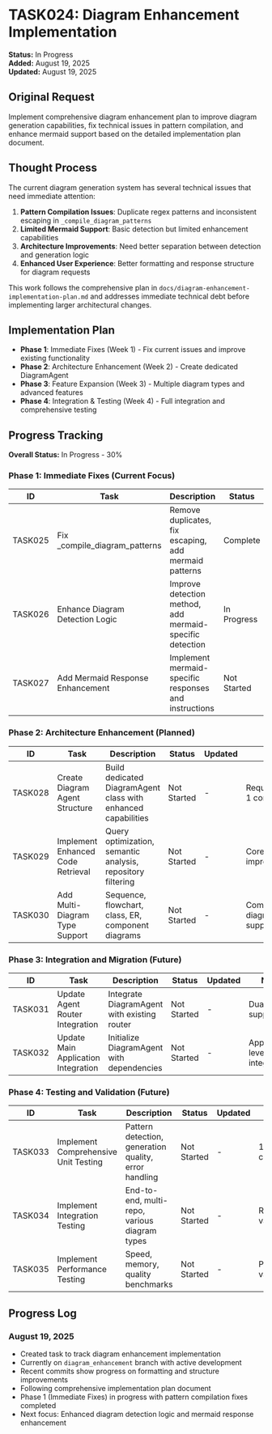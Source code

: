 # TASK024: Diagram Enhancement Implementation

**Status:** In Progress  
**Added:** August 19, 2025  
**Updated:** August 19, 2025

## Original Request
Implement comprehensive diagram enhancement plan to improve diagram generation capabilities, fix technical issues in pattern compilation, and enhance mermaid support based on the detailed implementation plan document.

## Thought Process
The current diagram generation system has several technical issues that need immediate attention:

1. **Pattern Compilation Issues**: Duplicate regex patterns and inconsistent escaping in `_compile_diagram_patterns`
2. **Limited Mermaid Support**: Basic detection but limited enhancement capabilities  
3. **Architecture Improvements**: Need better separation between detection and generation logic
4. **Enhanced User Experience**: Better formatting and response structure for diagram requests

This work follows the comprehensive plan in `docs/diagram-enhancement-implementation-plan.md` and addresses immediate technical debt before implementing larger architectural changes.

## Implementation Plan
- **Phase 1**: Immediate Fixes (Week 1) - Fix current issues and improve existing functionality
- **Phase 2**: Architecture Enhancement (Week 2) - Create dedicated DiagramAgent
- **Phase 3**: Feature Expansion (Week 3) - Multiple diagram types and advanced features
- **Phase 4**: Integration & Testing (Week 4) - Full integration and comprehensive testing

## Progress Tracking

**Overall Status:** In Progress - 30%

### Phase 1: Immediate Fixes (Current Focus)
| ID | Task | Description | Status | Updated | Notes |
|----|------|-------------|--------|---------|-------|
| TASK025 | Fix _compile_diagram_patterns | Remove duplicates, fix escaping, add mermaid patterns | Complete | Aug 19, 2025 | Completed pattern compilation fixes |
| TASK026 | Enhance Diagram Detection Logic | Improve detection method, add mermaid-specific detection | In Progress | Aug 19, 2025 | Working on improved detection |
| TASK027 | Add Mermaid Response Enhancement | Implement mermaid-specific responses and instructions | Not Started | - | Next priority after detection |

### Phase 2: Architecture Enhancement (Planned)
| ID | Task | Description | Status | Updated | Notes |
|----|------|-------------|--------|---------|-------|
| TASK028 | Create Diagram Agent Structure | Build dedicated DiagramAgent class with enhanced capabilities | Not Started | - | Requires Phase 1 completion |
| TASK029 | Implement Enhanced Code Retrieval | Query optimization, semantic analysis, repository filtering | Not Started | - | Core retrieval improvements |
| TASK030 | Add Multi-Diagram Type Support | Sequence, flowchart, class, ER, component diagrams | Not Started | - | Comprehensive diagram support |

### Phase 3: Integration and Migration (Future)
| ID | Task | Description | Status | Updated | Notes |
|----|------|-------------|--------|---------|-------|
| TASK031 | Update Agent Router Integration | Integrate DiagramAgent with existing router | Not Started | - | Dual-agent support |
| TASK032 | Update Main Application Integration | Initialize DiagramAgent with dependencies | Not Started | - | Application-level integration |

### Phase 4: Testing and Validation (Future)
| ID | Task | Description | Status | Updated | Notes |
|----|------|-------------|--------|---------|-------|
| TASK033 | Implement Comprehensive Unit Testing | Pattern detection, generation quality, error handling | Not Started | - | 100% test coverage |
| TASK034 | Implement Integration Testing | End-to-end, multi-repo, various diagram types | Not Started | - | Real-world validation |
| TASK035 | Implement Performance Testing | Speed, memory, quality benchmarks | Not Started | - | Performance validation |

## Progress Log
### August 19, 2025
- Created task to track diagram enhancement implementation
- Currently on `diagram_enhancement` branch with active development
- Recent commits show progress on formatting and structure improvements
- Following comprehensive implementation plan document
- Phase 1 (Immediate Fixes) in progress with pattern compilation fixes completed
- Next focus: Enhanced diagram detection logic and mermaid response enhancement
